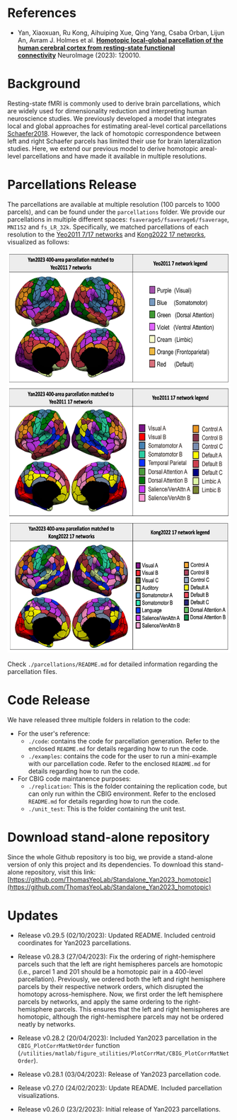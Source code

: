 References 
=====================
+ Yan, Xiaoxuan, Ru Kong, Aihuiping Xue, Qing Yang, Csaba Orban, Lijun An, Avram J. Holmes et al. [**Homotopic local-global parcellation of the human cerebral cortex from resting-state functional connectivity**](https://doi.org/10.1016/j.neuroimage.2023.120010) NeuroImage (2023): 120010.

Background
====================

Resting-state fMRI is commonly used to derive brain parcellations, which are widely used for dimensionality reduction and interpreting human neuroscience studies. We previously developed a model that integrates local and global approaches for estimating areal-level cortical parcellations [Schaefer2018](https://academic.oup.com/cercor/article/28/9/3095/3978804). However, the lack of homotopic correspondence between left and right Schaefer parcels has limited their use for brain lateralization studies. Here, we extend our previous model to derive homotopic areal-level parcellations and have made it available in multiple resolutions.

Parcellations Release
=====================

The parcellations are available at multiple resolution (100 parcels to 1000 parcels), and can be found under the ```parcellations``` folder. We provide our parcellations in multiple different spaces: ```fsaverage5/fsaverage6/fsaverage```, ```MNI152``` and ```fs_LR_32k```. Specifically, we matched parcellations of each resolution to the [Yeo2011 7/17 networks](http://people.csail.mit.edu/ythomas/publications/2011CorticalOrganization-JNeurophysiol.pdf) and [Kong2022 17 networks](https://pubmed.ncbi.nlm.nih.gov/29878084/), visualized as follows:

<p align="center">
<img src="readme_figures/Yeo7.png" height="300" />
<img src="readme_figures/Yeo17.png" height="300" />
<img src="readme_figures/Kong17.png" height="300" />
</p>

Check `./parcellations/README.md` for detailed information regarding the parcellation files.

Code Release
=====================

We have released three multiple folders in relation to the code:
- For the user's reference:
    + `./code`: contains the code for parcellation generation. Refer to the enclosed `README.md` for details regarding how to run the code.
    + `./examples`: contains the code for the user to run a mini-example with our parcellation code. Refer to the enclosed `README.md` for details regarding how to run the code.
- For CBIG code maintanence purposes:
    + `./replication`: This is the folder containing the replication code, but can only run within the CBIG environment. Refer to the enclosed `README.md` for details regarding how to run the code.
    + `./unit_test`: This is the folder containing the unit test.

Download stand-alone repository
=====================

Since the whole Github repository is too big, we provide a stand-alone version of only this project and its dependencies. To download this stand-alone repository, visit this link: [https://github.com/ThomasYeoLab/Standalone_Yan2023_homotopic](https://github.com/ThomasYeoLab/Standalone_Yan2023_homotopic)

Updates
=======
- Release v0.29.5 (02/10/2023): Updated README. Included centroid coordinates for Yan2023 parcellations.

- Release v0.28.3 (27/04/2023): Fix the ordering of right-hemisphere parcels such that the left are right hemispheres parcels are homotopic (i.e., parcel 1 and 201 should be a homotopic pair in a 400-level parcellation). Previously, we ordered both the left and right hemisphere parcels by their respective network orders, which disrupted the homotopy across-hemisphere. Now, we first order the left hemisphere parcels by networks, and apply the same ordering to the right-hemisphere parcels. This ensures that the left and right hemispheres are homotopic, although the right-hemisphere parcels may not be ordered neatly by networks.

- Release v0.28.2 (20/04/2023): Included Yan2023 parcellation in the `CBIG_PlotCorrMatNetOrder` function (`/utilities/matlab/figure_utilities/PlotCorrMat/CBIG_PlotCorrMatNetOrder`).

- Release v0.28.1 (03/04/2023): Release of Yan2023 parcellation code.

- Release v0.27.0 (24/02/2023): Update README. Included parcellation visualizations.

- Release v0.26.0 (23/2/2023): Initial release of Yan2023 parcellations.
